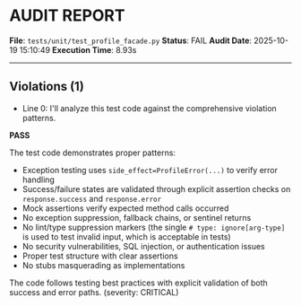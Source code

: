 # AUDIT REPORT

**File**: `tests/unit/test_profile_facade.py`
**Status**: FAIL
**Audit Date**: 2025-10-19 15:10:49
**Execution Time**: 8.93s

---

## Violations (1)

- Line 0: I'll analyze this test code against the comprehensive violation patterns.

**PASS**

The test code demonstrates proper patterns:
- Exception testing uses `side_effect=ProfileError(...)` to verify error handling
- Success/failure states are validated through explicit assertion checks on `response.success` and `response.error`
- Mock assertions verify expected method calls occurred
- No exception suppression, fallback chains, or sentinel returns
- No lint/type suppression markers (the single `# type: ignore[arg-type]` is used to test invalid input, which is acceptable in tests)
- No security vulnerabilities, SQL injection, or authentication issues
- Proper test structure with clear assertions
- No stubs masquerading as implementations

The code follows testing best practices with explicit validation of both success and error paths.
 (severity: CRITICAL)
